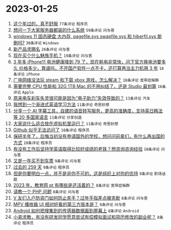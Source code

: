 # 2023-01-25

1. [这个年过的，真不舒服](https://www.v2ex.com/t/910529) `77条评论` `程序员`
1. [想问一下大家服务器都装的什么系统](https://www.v2ex.com/t/910554) `59条评论` `问与答`
1. [windows 11 固态硬盘 大内存, pagefile.sys swapfile.sys 和 hiberfil.sys 能删吗?](https://www.v2ex.com/t/910542) `30条评论` `Windows`
1. [新产品求赐名](https://www.v2ex.com/t/910532) `26条评论` `问与答`
1. [现在买个什么魅族手机？](https://www.v2ex.com/t/910528) `19条评论` `问与答`
1. [3 年多 iPhone11 电池健康降到 79 了，现在耗电非常快，问下官方换电池要多久 价格多少，靠谱吗，不开国产软件一点不卡，还打算再当主力机用 3 年](https://www.v2ex.com/t/910561) `18条评论` `iPhone`
1. [广电网络没法玩 steam 和下载 xbox 游戏，怎么解决？](https://www.v2ex.com/t/910531) `18条评论` `宽带症候群`
1. [需要完整 CPU 性能和 32G 1TB Mac 的不用纠结了，还是 Studio 最划算](https://www.v2ex.com/t/910565) `16条评论` `Apple`
1. [原来电车刹车失灵很可能是因为“电子助力”失效导致的？](https://www.v2ex.com/t/910530) `13条评论` `汽车`
1. [我想到一个渐进式英语学习方法](https://www.v2ex.com/t/910576) `11条评论` `奇思妙想`
1. [分享一个 AI 字幕工具，自建的语音转写服务，更高的准确度，支持英日韩法等 20 多国家语言](https://www.v2ex.com/t/910552) `11条评论` `分享创造`
1. [大家说什么适合放在虚拟机里运行？](https://www.v2ex.com/t/910536) `11条评论` `奇思妙想`
1. [Github 似乎无法访问了](https://www.v2ex.com/t/910583) `10条评论` `程序员`
1. [保研半年了，后悔当初没有申请国外的学校，想问问前辈们，有什么再出国的方式](https://www.v2ex.com/t/910562) `10条评论` `程序员`
1. [有没有工作后坚持学英语取得比较好成绩的老铁？想咨询咨询经验](https://www.v2ex.com/t/910541) `10条评论` `问与答`
1. [又是一年买不到车票](https://www.v2ex.com/t/910602) `9条评论` `问与答`
1. [过去的 259 天](https://www.v2ex.com/t/910587) `9条评论` `程序员`
1. [但是你要明白一点，并不是非你不可的，这是组织上对你的优待](https://www.v2ex.com/t/910582) `9条评论` `职场话题`
1. [2023 年，教育网 pt 有哪些是还活着的？](https://www.v2ex.com/t/910573) `8条评论` `宽带症候群`
1. [请教一个 PHP 问题](https://www.v2ex.com/t/910570) `8条评论` `问与答`
1. [V 友们入户防盗门如何防止夹手？过年手指差点被夹断](https://www.v2ex.com/t/910568) `8条评论` `问与答`
1. [MPV 播放器 UI 相对好看的第三方版本是？](https://www.v2ex.com/t/910564) `8条评论` `问与答`
1. [Android 如何把搜集到的传感器数据画到屏幕上](https://www.v2ex.com/t/910558) `8条评论` `Android`
1. [小弟求教，有没有研发同学愿意尝试有偿模拟面试和简历修改的副业呢？](https://www.v2ex.com/t/910545) `8条评论` `程序员`
